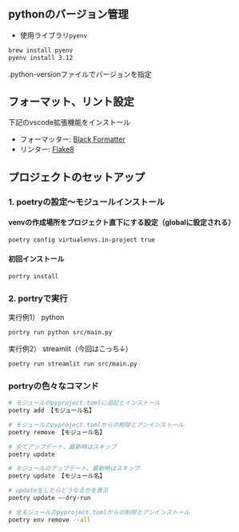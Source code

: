 
## pythonのバージョン管理

- 使用ライブラリ`pyenv`
```sh
brew install pyenv
pyenv install 3.12
```

.python-versionファイルでバージョンを指定

## フォーマット、リント設定

下記のvscode拡張機能をインストール
- フォーマッター: [Black Formatter](https://marketplace.visualstudio.com/items?itemName=ms-python.black-formatter)
- リンター: [Flake8](https://marketplace.visualstudio.com/items?itemName=ms-python.flake8)

## プロジェクトのセットアップ

### 1. poetryの設定〜モジュールインストール

#### venvの作成場所をプロジェクト直下にする設定（globalに設定される）
```sh
poetry config virtualenvs.in-project true
```

#### 初回インストール
```sh
portry install
```

### 2. portryで実行

実行例1） python
```sh
portry run python src/main.py
```

実行例2） streamlit（今回はこっち↓）
```sh
poetry run streamlit run src/main.py
```

### portryの色々なコマンド
```sh
# モジュールのpyproject.tomlに追記とインストール
poetry add 【モジュール名】

# モジュールのpyproject.tomlからの削除とアンインストール
poetry remove 【モジュール名】

# 全てアップデート、最新時はスキップ
poetry update

# モジュールのアップデート、最新時はスキップ
poetry update 【モジュール名】

# updateをしたらどうなるかを表示
poetry update –-dry-run

# 全モジュールのpyproject.tomlからの削除とアンインストール
poetry env remove --all
```
